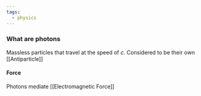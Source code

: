 ```yaml
---
tags:
  - physics
---
```

### What are photons
Massless particles that travel at the speed of $c$. 
Considered to be their own [[Antiparticle]]

#### Force
Photons mediate [[Electromagnetic Force]]